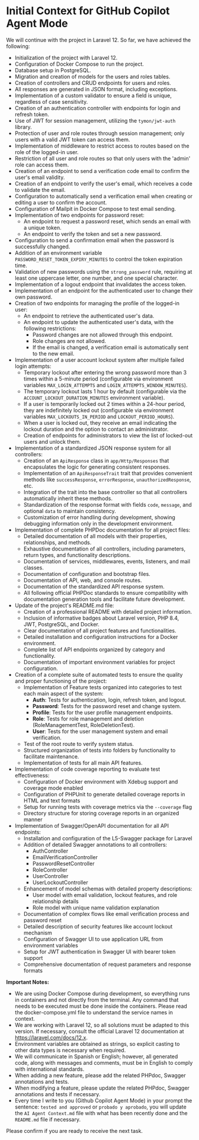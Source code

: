 # Initial Context for GitHub Copilot Agent Mode

We will continue with the project in Laravel 12. So far, we have achieved the following:

- Initialization of the project with Laravel 12.
- Configuration of Docker Compose to run the project.
- Database setup in PostgreSQL.
- Migration and creation of models for the users and roles tables.
- Creation of controllers and CRUD endpoints for users and roles.
- All responses are generated in JSON format, including exceptions.
- Implementation of a custom validator to ensure a field is unique, regardless of case sensitivity.
- Creation of an authentication controller with endpoints for login and refresh token.
- Use of JWT for session management, utilizing the `tymon/jwt-auth` library.
- Protection of user and role routes through session management; only users with a valid JWT token can access them.
- Implementation of middleware to restrict access to routes based on the role of the logged-in user.
- Restriction of all user and role routes so that only users with the 'admin' role can access them.
- Creation of an endpoint to send a verification code email to confirm the user's email validity.
- Creation of an endpoint to verify the user's email, which receives a code to validate the email.
- Configuration to automatically send a verification email when creating or editing a user to confirm the account.
- Configuration of Mailpit in Docker Compose to test email sending.
- Implementation of two endpoints for password reset:
  - An endpoint to request a password reset, which sends an email with a unique token.
  - An endpoint to verify the token and set a new password.
- Configuration to send a confirmation email when the password is successfully changed.
- Addition of an environment variable `PASSWORD_RESET_TOKEN_EXPIRY_MINUTES` to control the token expiration time.
- Validation of new passwords using the `strong_password` rule, requiring at least one uppercase letter, one number, and one special character.
- Implementation of a logout endpoint that invalidates the access token.
- Implementation of an endpoint for the authenticated user to change their own password.
- Creation of two endpoints for managing the profile of the logged-in user:
  - An endpoint to retrieve the authenticated user's data.
  - An endpoint to update the authenticated user's data, with the following restrictions:
    - Password changes are not allowed through this endpoint.
    - Role changes are not allowed.
    - If the email is changed, a verification email is automatically sent to the new email.
- Implementation of a user account lockout system after multiple failed login attempts:
  - Temporary lockout after entering the wrong password more than 3 times within a 5-minute period (configurable via environment variables `MAX_LOGIN_ATTEMPTS` and `LOGIN_ATTEMPTS_WINDOW_MINUTES`).
  - The temporary lockout lasts 1 hour by default (configurable via the `ACCOUNT_LOCKOUT_DURATION_MINUTES` environment variable).
  - If a user is temporarily locked out 2 times within a 24-hour period, they are indefinitely locked out (configurable via environment variables `MAX_LOCKOUTS_IN_PERIOD` and `LOCKOUT_PERIOD_HOURS`).
  - When a user is locked out, they receive an email indicating the lockout duration and the option to contact an administrator.
  - Creation of endpoints for administrators to view the list of locked-out users and unlock them.
- Implementation of a standardized JSON response system for all controllers:
  - Creation of an `ApiResponse` class in `app/Http/Responses` that encapsulates the logic for generating consistent responses.
  - Implementation of an `ApiResponseTrait` trait that provides convenient methods like `successResponse`, `errorResponse`, `unauthorizedResponse`, etc.
  - Integration of the trait into the base controller so that all controllers automatically inherit these methods.
  - Standardization of the response format with fields `code`, `message`, and optional `data` to maintain consistency.
  - Customization of error handling during development, showing debugging information only in the development environment.
- Implementation of complete PHPDoc documentation for all project files:
  - Detailed documentation of all models with their properties, relationships, and methods.
  - Exhaustive documentation of all controllers, including parameters, return types, and functionality descriptions.
  - Documentation of services, middlewares, events, listeners, and mail classes.
  - Documentation of configuration and bootstrap files.
  - Documentation of API, web, and console routes.
  - Documentation of the standardized API response system.
  - All following official PHPDoc standards to ensure compatibility with documentation generation tools and facilitate future development.
- Update of the project's README.md file:
  - Creation of a professional README with detailed project information.
  - Inclusion of informative badges about Laravel version, PHP 8.4, JWT, PostgreSQL, and Docker.
  - Clear documentation of all project features and functionalities.
  - Detailed installation and configuration instructions for a Docker environment.
  - Complete list of API endpoints organized by category and functionality.
  - Documentation of important environment variables for project configuration.
- Creation of a complete suite of automated tests to ensure the quality and proper functioning of the project:
  - Implementation of Feature tests organized into categories to test each main aspect of the system:
    - **Auth**: Tests for authentication, login, refresh token, and logout.
    - **Password**: Tests for the password reset and change system.
    - **Profile**: Tests for the user profile management endpoints.
    - **Role**: Tests for role management and deletion (RoleManagementTest, RoleDeletionTest).
    - **User**: Tests for the user management system and email verification.
  - Test of the root route to verify system status.
  - Structured organization of tests into folders by functionality to facilitate maintenance.
  - Implementation of tests for all main API features.
- Implementation of code coverage reporting to evaluate test effectiveness:
  - Configuration of Docker environment with Xdebug support and coverage mode enabled
  - Configuration of PHPUnit to generate detailed coverage reports in HTML and text formats
  - Setup for running tests with coverage metrics via the `--coverage` flag
  - Directory structure for storing coverage reports in an organized manner
- Implementation of Swagger/OpenAPI documentation for all API endpoints:
  - Installation and configuration of the L5-Swagger package for Laravel
  - Addition of detailed Swagger annotations to all controllers:
    - AuthController
    - EmailVerificationController
    - PasswordResetController
    - RoleController
    - UserController
    - UserLockoutController
  - Enhancement of model schemas with detailed property descriptions:
    - User model with email validation, lockout features, and role relationship details
    - Role model with unique name validation explanation
  - Documentation of complex flows like email verification process and password reset
  - Detailed description of security features like account lockout mechanism
  - Configuration of Swagger UI to use application URL from environment variables
  - Setup for JWT authentication in Swagger UI with bearer token support
  - Comprehensive documentation of request parameters and response formats

**Important Notes:**

- We are using Docker Compose during development, so everything runs in containers and not directly from the terminal. Any command that needs to be executed must be done inside the containers. Please read the docker-compose.yml file to understand the service names in context.
- We are working with Laravel 12, so all solutions must be adapted to this version. If necessary, consult the official Laravel 12 documentation at <https://laravel.com/docs/12.x>.
- Environment variables are obtained as strings, so explicit casting to other data types is necessary when required.
- We will communicate in Spanish or English; however, all generated code, along with messages and comments, must be in English to comply with international standards.
- When adding a new feature, please add the related PHPdoc, Swagger annotations and tests.
- When modifying a feature, please update the related PHPdoc, Swagger annotations and tests if necessary.
- Every time I write to you (Github Copilot Agent Mode) in your prompt the sentence: `tested and approved` or `probado y aprobado`, you will update the `AI Agent Context.md` file with what has been recently done and the `README.md` file if necessary.

Please confirm if you are ready to receive the next task.
